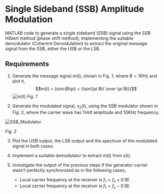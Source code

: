 # Single Sideband (SSB) Amplitude Modulation
MATLAB code to generate a single sideband (SSB) signal using the SSB Hilbert method (phase shift method); implementing the suitable demodulator (Coherent Demodulation) to extract the original message signal from the SSB, either the USB or the LSB. 

## Requirements

1. Generate the message signal $m(t)$, shown in Fig. 1, where $B = 1 KHz$ and plot it,
$$m(t) = {sinc(B\pi) = {\sin(\pi Bt) \over \pi Bt}}$$
![m(t)](https://user-images.githubusercontent.com/95503706/230794178-d6f396e6-593a-4f1d-963c-143b1e373e1d.png "Fig. 1")
*Fig. 1*

2. Generate the modulated signal, $s_2(t)$, using the SSB modulator shown in Fig. 2, where the carrier wave has $1 Volt$ amplitude and $10 KHz$ frequency.

![SSB_Modulator](https://user-images.githubusercontent.com/95503706/230795016-5a1a22ee-927e-4565-8a89-073c5bc6b175.png "Fig. 2")

*Fig. 2*

3. Plot the USB output, the LSB output and the spectrum of the modulated signal in both cases.

4. Implement a suitable demodulator to extract m(t) from s(t).

5. Investigate the output of the previous steps if the generator carrier wasn’t perfectly synchronized as in the following cases,
    * Local carrier frequency at the receiver is $f_1 = f_c + 0.1B$.
    * Local carrier frequency at the receiver is $f_1 = f_c - 0.1B$.
